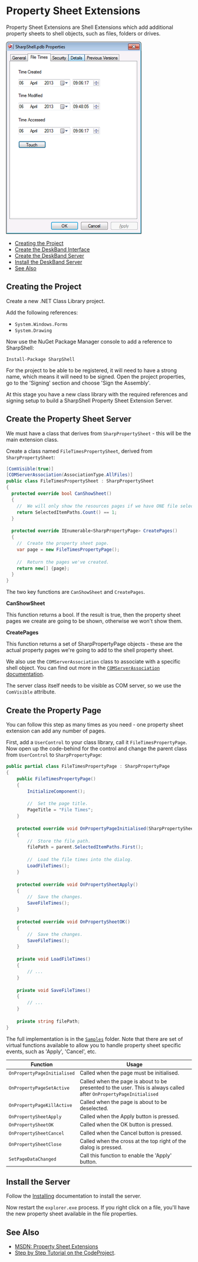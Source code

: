 # Property Sheet Extensions

Property Sheet Extensions are Shell Extensions which add additional property sheets to shell objects, such as files, folders or drives.

![Screenshot: Property Sheet Extension](propertysheetextensions-screenshot.png)

<!-- vim-markdown-toc GFM -->

* [Creating the Project](#creating-the-project)
* [Create the DeskBand Interface](#create-the-deskband-interface)
* [Create the DeskBand Server](#create-the-deskband-server)
* [Install the DeskBand Server](#install-the-deskband-server)
* [See Also](#see-also)

<!-- vim-markdown-toc -->

## Creating the Project

Create a new .NET Class Library project.

Add the following references:

- `System.Windows.Forms`
- `System.Drawing`

Now use the NuGet Package Manager console to add a reference to SharpShell:

```
Install-Package SharpShell
```

For the project to be able to be registered, it will need to have a strong name, which means it will need to be signed. Open the project properties, go to the 'Signing' section and choose 'Sign the Assembly'.

At this stage you have a new class library with the required references and signing setup to build a SharpShell Property Sheet Extension Server.

## Create the Property Sheet Server

We must have a class that derives from `SharpPropertySheet` - this will be the main extension class.

Create a class named `FileTimesPropertySheet`,  derived from `SharpPropertySheet`:

```csharp
[ComVisible(true)]
[COMServerAssociation(AssociationType.AllFiles)]
public class FileTimesPropertySheet : SharpPropertySheet
{
  protected override bool CanShowSheet()
  {
    //  We will only show the resources pages if we have ONE file selected.
    return SelectedItemPaths.Count() == 1;
  }

  protected override IEnumerable<SharpPropertyPage> CreatePages()
  {
    //  Create the property sheet page.
    var page = new FileTimesPropertyPage();

    //  Return the pages we've created.
    return new[] {page};
  }
}
```

The two key functions are `CanShowSheet` and `CreatePages`.

**CanShowSheet**

This function returns a bool. If the result is true, then the property sheet pages we create are going to be shown, otherwise we won't show them.

**CreatePages**

This function returns a set of SharpPropertyPage objects - these are the actual property pages we're going to add to the shell property sheet.

We also use the `COMServerAssociation` class to associate with a specific shell object. You can find out more in the [`COMServerAssociation` documentation](/docs/com-server-associations.md).

The server class itself needs to be visible as COM server, so we use the `ComVisible` attribute.

## Create the Property Page

You can follow this step as many times as you need - one property sheet extension can add any number of pages.

First, add a `UserControl` to your class library, call it `FileTimesPropertyPage`. Now open up the code-behind for the control and change the parent class from `UserControl` to `SharpPropertyPage`:

```csharp
public partial class FileTimesPropertyPage : SharpPropertyPage
{
    public FileTimesPropertyPage()
    {
        InitializeComponent();

        //  Set the page title.
        PageTitle = "File Times";
    }

    protected override void OnPropertyPageInitialised(SharpPropertySheet parent)
    {
        //  Store the file path.
        filePath = parent.SelectedItemPaths.First();

        //  Load the file times into the dialog.
        LoadFileTimes();
    }

    protected override void OnPropertySheetApply()
    {
        //  Save the changes.
        SaveFileTimes();
    }

    protected override void OnPropertySheetOK()
    {
        //  Save the changes.
        SaveFileTimes();
    }

    private void LoadFileTimes()
    {
        // ...
    }

    private void SaveFileTimes()
    {
        // ...
    }

    private string filePath;
}
```

The full implementation is in the [`Samples`](/SharpShell/Samples) folder. Note that there are set of virtual functions available to allow you to handle property sheet specific events, such as 'Apply', 'Cancel', etc.

| Function | Usage |
|----------|-------|
| `OnPropertyPageInitialised` |	Called when the page must be initialised. |
| `OnPropertyPageSetActive` |  	Called when the page is about to be presented to the user. This is always called  after `OnPropertyPageInitialised` |.
| `OnPropertyPageKillActive` | 	Called when the page is  about to be deselected. |
| `OnPropertySheetApply` | 	Called when the Apply button is pressed. |
| `OnPropertySheetOK` | 	Called when the OK button is pressed. |
| `OnPropertySheetCancel` | 	Called when the Cancel button is pressed. |
| `OnPropertySheetClose` | 	Called when the cross at the top right of the dialog is pressed. |
| `SetPageDataChanged` | 	Call this function to enable the 'Apply' button. |

## Install the Server

Follow the [Installing](/docs/installing/installing.md) documentation to install the server.

Now restart the `explorer.exe` process. If you right click on a file, you'll have the new property sheet available in the file properties.

## See Also

- [MSDN: Property Sheet Extensions](https://msdn.microsoft.com/en-us/library/ms692751.aspx)
- [Step by Step Tutorial on the CodeProject](http://www.codeproject.com/Articles/573392/NET-Shell-Extensions-Shell-Property-Sheets).

